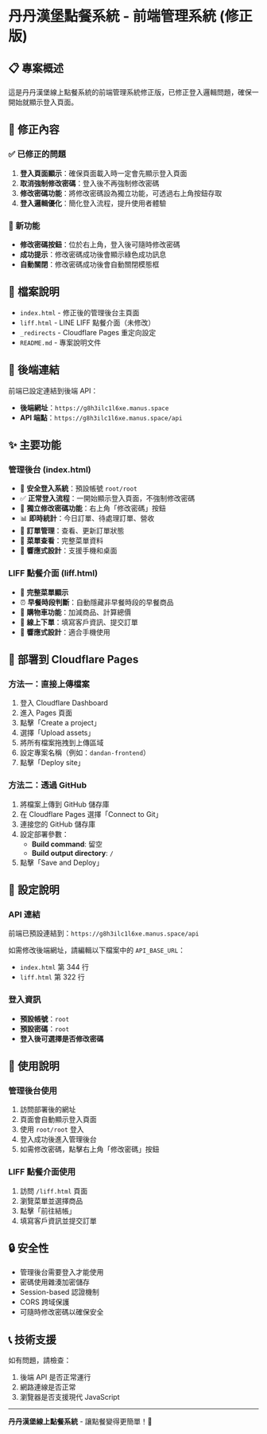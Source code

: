# 丹丹漢堡點餐系統 - 前端管理系統 (修正版)

## 📋 專案概述

這是丹丹漢堡線上點餐系統的前端管理系統修正版，已修正登入邏輯問題，確保一開始就顯示登入頁面。

## 🔧 修正內容

### ✅ 已修正的問題
1. **登入頁面顯示**：確保頁面載入時一定會先顯示登入頁面
2. **取消強制修改密碼**：登入後不再強制修改密碼
3. **修改密碼功能**：將修改密碼設為獨立功能，可透過右上角按鈕存取
4. **登入邏輯優化**：簡化登入流程，提升使用者體驗

### 🎯 新功能
- **修改密碼按鈕**：位於右上角，登入後可隨時修改密碼
- **成功提示**：修改密碼成功後會顯示綠色成功訊息
- **自動關閉**：修改密碼成功後會自動關閉模態框

## 📁 檔案說明

- `index.html` - 修正後的管理後台主頁面
- `liff.html` - LINE LIFF 點餐介面（未修改）
- `_redirects` - Cloudflare Pages 重定向設定
- `README.md` - 專案說明文件

## 🔗 後端連結

前端已設定連結到後端 API：
- **後端網址**：`https://g8h3ilc1l6xe.manus.space`
- **API 端點**：`https://g8h3ilc1l6xe.manus.space/api`

## ✨ 主要功能

### 管理後台 (index.html)
- 🔐 **安全登入系統**：預設帳號 `root/root`
- ✅ **正常登入流程**：一開始顯示登入頁面，不強制修改密碼
- 🔧 **獨立修改密碼功能**：右上角「修改密碼」按鈕
- 📊 **即時統計**：今日訂單、待處理訂單、營收
- 📝 **訂單管理**：查看、更新訂單狀態
- 🍔 **菜單查看**：完整菜單資料
- 📱 **響應式設計**：支援手機和桌面

### LIFF 點餐介面 (liff.html)
- 🍔 **完整菜單顯示**
- ⏰ **早餐時段判斷**：自動隱藏非早餐時段的早餐商品
- 🛒 **購物車功能**：加減商品、計算總價
- 📝 **線上下單**：填寫客戶資訊、提交訂單
- 📱 **響應式設計**：適合手機使用

## 🚀 部署到 Cloudflare Pages

### 方法一：直接上傳檔案
1. 登入 Cloudflare Dashboard
2. 進入 Pages 頁面
3. 點擊「Create a project」
4. 選擇「Upload assets」
5. 將所有檔案拖拽到上傳區域
6. 設定專案名稱（例如：`dandan-frontend`）
7. 點擊「Deploy site」

### 方法二：透過 GitHub
1. 將檔案上傳到 GitHub 儲存庫
2. 在 Cloudflare Pages 選擇「Connect to Git」
3. 連接您的 GitHub 儲存庫
4. 設定部署參數：
   - **Build command**: 留空
   - **Build output directory**: `/`
5. 點擊「Save and Deploy」

## 🔧 設定說明

### API 連結
前端已預設連結到：`https://g8h3ilc1l6xe.manus.space/api`

如需修改後端網址，請編輯以下檔案中的 `API_BASE_URL`：
- `index.html` 第 344 行
- `liff.html` 第 322 行

### 登入資訊
- **預設帳號**：`root`
- **預設密碼**：`root`
- **登入後可選擇是否修改密碼**

## 📱 使用說明

### 管理後台使用
1. 訪問部署後的網址
2. 頁面會自動顯示登入頁面
3. 使用 `root/root` 登入
4. 登入成功後進入管理後台
5. 如需修改密碼，點擊右上角「修改密碼」按鈕

### LIFF 點餐介面使用
1. 訪問 `/liff.html` 頁面
2. 瀏覽菜單並選擇商品
3. 點擊「前往結帳」
4. 填寫客戶資訊並提交訂單

## 🔒 安全性

- 管理後台需要登入才能使用
- 密碼使用雜湊加密儲存
- Session-based 認證機制
- CORS 跨域保護
- 可隨時修改密碼以確保安全

## 📞 技術支援

如有問題，請檢查：
1. 後端 API 是否正常運行
2. 網路連線是否正常
3. 瀏覽器是否支援現代 JavaScript

---

**丹丹漢堡線上點餐系統** - 讓點餐變得更簡單！🍔

